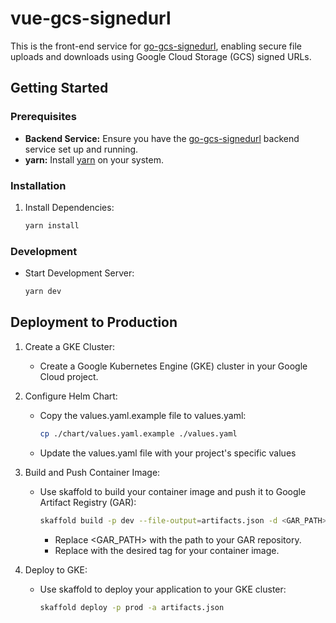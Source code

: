 # vue-gcs-signedurl

This is the front-end service for [go-gcs-signedurl](https://github.com/CloudAceTW/go-gcs-signedurl), enabling secure file uploads and downloads using Google Cloud Storage (GCS) signed URLs.

## Getting Started
### Prerequisites
- **Backend Service:** Ensure you have the [go-gcs-signedurl](https://github.com/CloudAceTW/go-gcs-signedurl) backend service set up and running.
- **yarn:** Install [yarn](https://yarnpkg.com/) on your system.

### Installation
1. Install Dependencies:
    ```bash
    yarn install
    ```

### Development
- Start Development Server:
  ```bash
  yarn dev
  ```

## Deployment to Production
1. Create a GKE Cluster:
    * Create a Google Kubernetes Engine (GKE) cluster in your Google Cloud project.
2. Configure Helm Chart:
    * Copy the values.yaml.example file to values.yaml:
      ```bash
      cp ./chart/values.yaml.example ./values.yaml
      ```
    * Update the values.yaml file with your project's specific values

3. Build and Push Container Image:
    * Use skaffold to build your container image and push it to Google Artifact Registry (GAR):
      ```bash
      skaffold build -p dev --file-output=artifacts.json -d <GAR_PATH> -t "<TAG>"
      ```
        * Replace <GAR_PATH> with the path to your GAR repository.
        * Replace <TAG> with the desired tag for your container image.
4. Deploy to GKE:
    * Use skaffold to deploy your application to your GKE cluster:
      ```bash
      skaffold deploy -p prod -a artifacts.json
      ```

